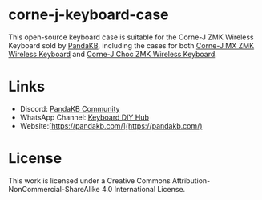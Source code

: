 # corne-j-keyboard-case

This open-source keyboard case is suitable for the Corne-J ZMK Wireless Keyboard sold by [PandaKB](https://pandakb.com/), including the cases for both [Corne-J MX ZMK Wireless Keyboard](https://pandakb.com/products/keyboard-kit/corne-j-zmk-wireless-keyboard-with-5-way-switch-and-knob/) and [Corne-J Choc ZMK Wireless Keyboard](https://pandakb.com/products/keyboard-kit/corne-j-choc-zmk-wireless-keyboard-with-5-way-switch/).

# Links

* Discord: [PandaKB Community](https://discord.gg/VMpcMuNcHf)
* WhatsApp Channel: [Keyboard DIY Hub](https://whatsapp.com/channel/0029VazSAdTCxoB4CZ2LJS10)
* Website:[https://pandakb.com/](https://pandakb.com/)

# License
This work is licensed under a Creative Commons Attribution-NonCommercial-ShareAlike 4.0 International License.
